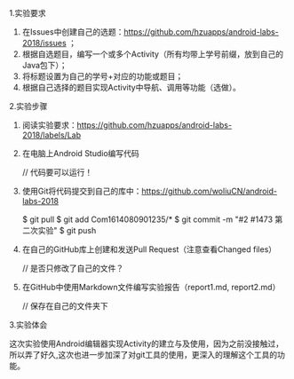 1.实验要求

1. 在Issues中创建自己的选题：https://github.com/hzuapps/android-labs-2018/issues ；
2. 根据自选题目，编写一个或多个Activity（所有均带上学号前缀，放到自己的Java包下）；
3. 将标题设置为自己的学号+对应的功能或题目；
4. 根据自己选择的题目实现Activity中导航、调用等功能（选做）。

2.实验步骤

1. 阅读实验要求：https://github.com/hzuapps/android-labs-2018/labels/Lab   
2. 在电脑上Android Studio编写代码  

    // 代码要可以运行！

1. 使用Git将代码提交到自己的库中：https://github.com/woliuCN/android-labs-2018

    $ git pull
    $ git add Com1614080901235/*
    $ git commit -m "#2 #1473 第二次实验"
    $ git push

1. 在自己的GitHub库上创建和发送Pull Request（注意查看Changed files）  

    // 是否只修改了自己的文件？

1. 在GitHub中使用Markdown文件编写实验报告（report1.md, report2.md）  

    // 保存在自己的文件夹下

3.实验体会

这次实验使用Android编辑器实现Activity的建立与及使用，因为之前没接触过，所以弄了好久,这次也进一步加深了对git工具的使用，更深入的理解这个工具的功能。
